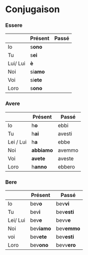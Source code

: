 # Conjugaison

### **Essere**


||Présent  | Passé | 
|--|--| -- |
|Io | s**ono** | 
|Tu | s**ei**
|Lui/ Lui | **è**
|Noi | si**amo**
|Voi | si**ete**
|Loro | s**ono**

### **Avere**
||Présent  | Passé | 
|--|--| -- |
|Io | h**o** | ebbi
|Tu | h**ai** | avesti
|Lei / Lui | h**a** | ebbe
|Noi | **abbiamo** | avemmo
|Voi| **avete** | aveste
|Loro | h**anno** | ebbero

### **Bere**
||Présent  | Passé 				
|--|--| -- |											
| Io | bev**o**  | bev**vi**
| Tu | bev**i**   | bev**esti**
| Lei/ Lui | bev**e** | bevv**e**
|Noi | bev**iamo** | bev**emmo**
| voi |bev**ete** | bev**esti**
|Loro | bev**ono** | bevv**ero**


